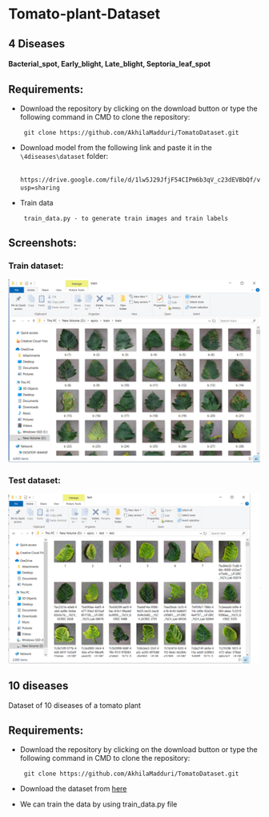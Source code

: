 # Tomato-plant-Dataset

<h2> 4 Diseases </h2>
<h4><b> Bacterial_spot, Early_blight, Late_blight, Septoria_leaf_spot </b></h4>

<b><h2> Requirements: </h2></b>
* Download the repository by clicking on the download button or type the following command in CMD to clone the repository:

       git clone https://github.com/AkhilaMadduri/TomatoDataset.git

* Download model from the following link and paste it in the `\4diseases\dataset` folder:

       https://drive.google.com/file/d/1lw5J29JfjF54CIPm6b3qV_c23dEVBbQf/view?usp=sharing
       
* Train data
             
       train_data.py - to generate train images and train labels
       
<b><h2> Screenshots: </h2></b>

<b><h3> Train dataset: </h3></b>

![](4diseases/dataset.png "Train Data set")

<b><h3> Test dataset: </h3></b>

![](4diseases/dataset1.png "Test Data set")

<h2> 10 diseases </h2>
Dataset of 10 diseases of a tomato plant

<h2><b> Requirements: </b></h2>

 * Download the repository by clicking on the download button or type the following command in CMD to clone the repository:

        git clone https://github.com/AkhilaMadduri/TomatoDataset.git
       
* Download the dataset from [here](https://drive.google.com/open?id=1DVy0LyUUfJciyo7BUFm1sHKSRdTVJgjF)
* We can train the data by using train_data.py file
